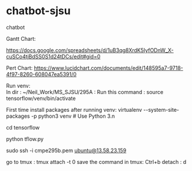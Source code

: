 # chatbot-sjsu
chatbot


Gantt Chart:

https://docs.google.com/spreadsheets/d/1uB3qg8XrdK5IyfODnW_X-cuSCo4tjBdSS0S1d24tDCs/edit#gid=0 

Pert Chart: 
https://www.lucidchart.com/documents/edit/148595a7-9718-4f97-8260-608047ea5391/0 
 
Run venv:  
In dir : ~/Neil_Work/MS_SJSU/295A : Run this command : source tensorflow/venv/bin/activate   
   
First time install packages after running venv: 
virtualenv --system-site-packages -p python3 venv # Use Python 3.n  
 
cd tensorflow  
 
python tflow.py  
 


sudo ssh -i cmpe295b.pem ubuntu@13.58.23.159  

go to tmux : tmux attach -t 0 
save the command in tmux: Ctrl+b
detach : d

